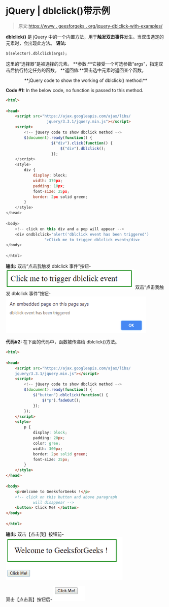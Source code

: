 # jQuery | dblclick()带示例

> 原文:[https://www . geesforgeks . org/jquery-dblclick-with-examples/](https://www.geeksforgeeks.org/jquery-dblclick-with-examples/)

**dblclick()** 是 jQuery 中的一个内置方法，用于**触发双击事件**发生。当双击选定的元素时，会出现此方法。
**语法:**

```html
$(selector).dblclick(args);

```

这里的“选择器”是被选择的元素。
**参数:**它接受一个可选参数“args”，指定双击后执行特定任务的函数。
**返回值:**双击选中元素时返回某个函数。

<center>**jQuery code to show the working of dblclick() method:**</center>

**Code #1:**
In the below code, no function is passed to this method.

```html
<html>

<head>
    <script src="https://ajax.googleapis.com/ajax/libs/
                  jquery/3.3.1/jquery.min.js"></script>
    <script>
        <!-- jQuery code to show dbclick method -->
        $(document).ready(function() {
                    $("div").click(function() {
                        $("div").dblclick();
                    });
    </script>
    <style>
        div {
            display: block;
            width: 370px;
            padding: 10px;
            font-size: 25px;
            border: 2px solid green;
        }
    </style>
</head>

<body>
    <!-- click on this div and a pop will appear -->
    <div ondblclick="alert('dblclick event has been triggered')
                 ">Click me to trigger dblclick event</div>
</body>

</html>
```

**输出:**
双击“点击我触发 dblclick 事件”按钮-
![](img/e15164450190e425bbd8d34f6a86e880.png)
双击“点击我触发 dblclick 事件”按钮-
![](img/be8a076a84127a355eb95396641a95af.png)

**代码#2:**
在下面的代码中，函数被传递给 dblclick()方法。

```html
<html>

<head>
    <script src="https://ajax.googleapis.com/ajax/libs/
    jquery/3.3.1/jquery.min.js"></script>
    <script>
        <!-- jQuery code to show dbclick method -->
        $(document).ready(function() {
            $("button").dblclick(function() {
                $("p").fadeOut();
            });
        });
    </script>
    <style>
        p {
            display: block;
            padding: 20px;
            color: gree;
            width: 300px;
            border: 2px solid green;
            font-size: 25px;
        }
    </style>
</head>

<body>
    <p>Welcome to GeeksforGeeks !</p>
    <!-- click on this button and above paragraph 
            will disappear -->
    <button> Click Me! </button>
</body>

</html>
```

**输出:**
双击【点击我】按钮前-
![](img/87c461a90bc4910eb1cb9a591624d954.png)

双击【点击我】按钮后-
![](img/7c3ae16a38e6e77f5dbd52a84d2dff4b.png)